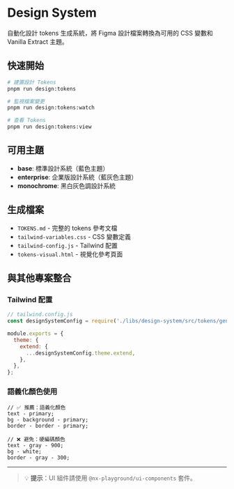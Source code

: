 # Design System

自動化設計 tokens 生成系統，將 Figma 設計檔案轉換為可用的 CSS 變數和 Vanilla Extract 主題。

## 快速開始

```bash
# 建置設計 Tokens
pnpm run design:tokens

# 監視檔案變更
pnpm run design:tokens:watch

# 查看 Tokens
pnpm run design:tokens:view
```

## 可用主題

- **base**: 標準設計系統（藍色主題）
- **enterprise**: 企業版設計系統（藍灰色主題）
- **monochrome**: 黑白灰色調設計系統

## 生成檔案

- `TOKENS.md` - 完整的 tokens 參考文檔
- `tailwind-variables.css` - CSS 變數定義
- `tailwind-config.js` - Tailwind 配置
- `tokens-visual.html` - 視覺化參考頁面

## 與其他專案整合

### Tailwind 配置

```javascript
// tailwind.config.js
const designSystemConfig = require('./libs/design-system/src/tokens/generated/tailwind-config.js');

module.exports = {
  theme: {
    extend: {
      ...designSystemConfig.theme.extend,
    },
  },
};
```

### 語義化顏色使用

```tsx
// ✅ 推薦：語義化顏色
text - primary;
bg - background - primary;
border - border - primary;

// ❌ 避免：硬編碼顏色
text - gray - 900;
bg - white;
border - gray - 300;
```

---

> 💡 **提示**：UI 組件請使用 `@nx-playground/ui-components` 套件。
